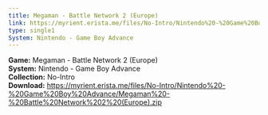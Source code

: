 ```yaml
---
title: Megaman - Battle Network 2 (Europe)
link: https://myrient.erista.me/files/No-Intro/Nintendo%20-%20Game%20Boy%20Advance/Megaman%20-%20Battle%20Network%202%20(Europe).zip
type: single1
System: Nintendo - Game Boy Advance
---
```

<b>Game:</b> Megaman - Battle Network 2 (Europe)<br>
<b>System:</b> Nintendo - Game Boy Advance<br>
<b>Collection:</b> No-Intro<br>
<b>Download:</b> https://myrient.erista.me/files/No-Intro/Nintendo%20-%20Game%20Boy%20Advance/Megaman%20-%20Battle%20Network%202%20(Europe).zip